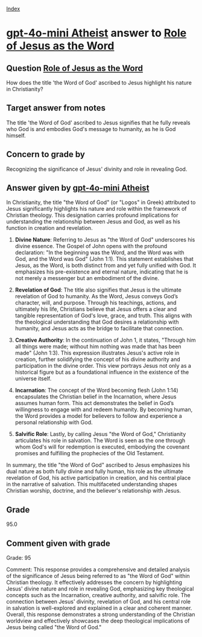 
[Index](../../index.md)
# [gpt-4o-mini Atheist](../../answering_models/gpt-4o-mini_Atheist.md) answer to [Role of Jesus as the Word](../../questions/Role_of_Jesus_as_the_Word.md)

## Question [Role of Jesus as the Word](../../questions/Role_of_Jesus_as_the_Word.md)
How does the title 'the Word of God' ascribed to Jesus highlight his nature in Christianity?

## Target answer from notes
The title 'the Word of God' ascribed to Jesus signifies that he fully reveals who God is and embodies God's message to humanity, as he is God himself.

## Concern to grade by
Recognizing the significance of Jesus' divinity and role in revealing God.

## Answer given by [gpt-4o-mini Atheist](../../answering_models/gpt-4o-mini_Atheist.md)
In Christianity, the title "the Word of God" (or "Logos" in Greek) attributed to Jesus significantly highlights his nature and role within the framework of Christian theology. This designation carries profound implications for understanding the relationship between Jesus and God, as well as his function in creation and revelation.

1. **Divine Nature**: Referring to Jesus as "the Word of God" underscores his divine essence. The Gospel of John opens with the profound declaration: "In the beginning was the Word, and the Word was with God, and the Word was God" (John 1:1). This statement establishes that Jesus, as the Word, is both distinct from and yet fully unified with God. It emphasizes his pre-existence and eternal nature, indicating that he is not merely a messenger but an embodiment of the divine.

2. **Revelation of God**: The title also signifies that Jesus is the ultimate revelation of God to humanity. As the Word, Jesus conveys God’s character, will, and purpose. Through his teachings, actions, and ultimately his life, Christians believe that Jesus offers a clear and tangible representation of God's love, grace, and truth. This aligns with the theological understanding that God desires a relationship with humanity, and Jesus acts as the bridge to facilitate that connection.

3. **Creative Authority**: In the continuation of John 1, it states, "Through him all things were made; without him nothing was made that has been made" (John 1:3). This expression illustrates Jesus's active role in creation, further solidifying the concept of his divine authority and participation in the divine order. This view portrays Jesus not only as a historical figure but as a foundational influence in the existence of the universe itself.

4. **Incarnation**: The concept of the Word becoming flesh (John 1:14) encapsulates the Christian belief in the Incarnation, where Jesus assumes human form. This act demonstrates the belief in God’s willingness to engage with and redeem humanity. By becoming human, the Word provides a model for believers to follow and experience a personal relationship with God.

5. **Salvific Role**: Lastly, by calling Jesus "the Word of God," Christianity articulates his role in salvation. The Word is seen as the one through whom God's will for redemption is executed, embodying the covenant promises and fulfilling the prophecies of the Old Testament.

In summary, the title "the Word of God" ascribed to Jesus emphasizes his dual nature as both fully divine and fully human, his role as the ultimate revelation of God, his active participation in creation, and his central place in the narrative of salvation. This multifaceted understanding shapes Christian worship, doctrine, and the believer's relationship with Jesus.

## Grade
95.0

## Comment given with grade
Grade: 95

Comment: This response provides a comprehensive and detailed analysis of the significance of Jesus being referred to as "the Word of God" within Christian theology. It effectively addresses the concern by highlighting Jesus' divine nature and role in revealing God, emphasizing key theological concepts such as the Incarnation, creative authority, and salvific role. The connection between Jesus' divinity, revelation of God, and his central role in salvation is well-explored and explained in a clear and coherent manner. Overall, this response demonstrates a strong understanding of the Christian worldview and effectively showcases the deep theological implications of Jesus being called "the Word of God."
